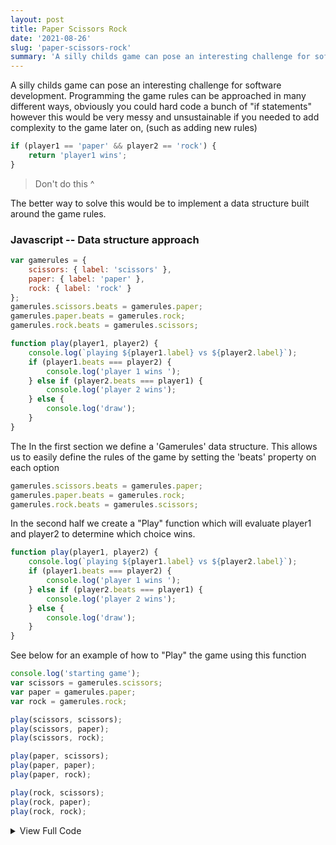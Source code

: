 ```yaml
---
layout: post
title: Paper Scissors Rock
date: '2021-08-26'
slug: 'paper-scissors-rock'
summary: 'A silly childs game can pose an interesting challenge for software development.<br><br> Programming the game rules can be approached in many different ways'
---
```


A silly childs game can pose an interesting challenge for software development.
Programming the game rules can be approached in many different ways, obviously you could hard code a bunch of "if statements" however this would be very messy and unsustainable if you needed to add complexity to the game later on, (such as adding new rules)

```javascript
if (player1 == 'paper' && player2 == 'rock') {
	return 'player1 wins';
}
```

> Don't do this ^

The better way to solve this would be to implement a data structure built around the game rules.

### Javascript -- Data structure approach

```javascript
var gamerules = {
	scissors: { label: 'scissors' },
	paper: { label: 'paper' },
	rock: { label: 'rock' }
};
gamerules.scissors.beats = gamerules.paper;
gamerules.paper.beats = gamerules.rock;
gamerules.rock.beats = gamerules.scissors;

function play(player1, player2) {
	console.log(`playing ${player1.label} vs ${player2.label}`);
	if (player1.beats === player2) {
		console.log('player 1 wins ');
	} else if (player2.beats === player1) {
		console.log('player 2 wins');
	} else {
		console.log('draw');
	}
}
```

The In the first section we define a 'Gamerules' data structure.
This allows us to easily define the rules of the game by setting the 'beats' property on each option

```javascript
gamerules.scissors.beats = gamerules.paper;
gamerules.paper.beats = gamerules.rock;
gamerules.rock.beats = gamerules.scissors;
```

In the second half we create a "Play" function which will evaluate player1 and player2 to determine which choice wins.

```javascript
function play(player1, player2) {
	console.log(`playing ${player1.label} vs ${player2.label}`);
	if (player1.beats === player2) {
		console.log('player 1 wins ');
	} else if (player2.beats === player1) {
		console.log('player 2 wins');
	} else {
		console.log('draw');
	}
}
```

See below for an example of how to "Play" the game using this function

```javascript
console.log('starting game');
var scissors = gamerules.scissors;
var paper = gamerules.paper;
var rock = gamerules.rock;

play(scissors, scissors);
play(scissors, paper);
play(scissors, rock);

play(paper, scissors);
play(paper, paper);
play(paper, rock);

play(rock, scissors);
play(rock, paper);
play(rock, rock);
```

<details>
<summary>View Full Code</summary>

```javascript
var gamerules = {
	scissors: { label: 'scissors' },
	paper: { label: 'paper' },
	rock: { label: 'rock' }
};
gamerules.scissors.beats = gamerules.paper;
gamerules.paper.beats = gamerules.rock;
gamerules.rock.beats = gamerules.scissors;

function play(player1, player2) {
	console.log(`playing ${player1.label} vs ${player2.label}`);
	if (player1.beats === player2) {
		console.log('player 1 wins ');
	} else if (player2.beats === player1) {
		console.log('player 2 wins');
	} else {
		console.log('draw');
	}
}

console.log('starting game');
var scissors = gamerules.scissors;
var paper = gamerules.paper;
var rock = gamerules.rock;

play(scissors, scissors);
play(scissors, paper);
play(scissors, rock);

play(paper, scissors);
play(paper, paper);
play(paper, rock);

play(rock, scissors);
play(rock, paper);
play(rock, rock);
```

</details>
